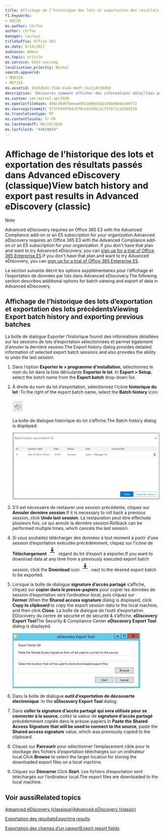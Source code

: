 ```yaml
---
title: Affichage de l’historique des lots et exportation des résultats passés dans Advanced eDiscovery
f1.keywords:
- NOCSH
ms.author: chrfox
author: chrfox
manager: laurawi
titleSuffix: Office 365
ms.date: 9/14/2017
audience: Admin
ms.topic: article
ms.service: O365-seccomp
localization_priority: Normal
search.appverid:
- MOE150
- MET150
ms.assetid: 35d52b41-75ab-4144-9edf-31e11453bd5d
description: 'Découvrez comment afficher des informations détaillées pour les sessions de lots d’exportation sélectionnées et comment annuler la dernière session d’exportation dans Advanced eDiscovery.  '
ms.custom: seo-marvel-apr2020
ms.openlocfilehash: 498cd5d0fbeea4902a0992e8210666884a308f72
ms.sourcegitcommit: 973f5449784cb70ce5545bc3cf57bf1ce5209218
ms.translationtype: MT
ms.contentlocale: fr-FR
ms.lasthandoff: 06/19/2020
ms.locfileid: "44819054"
---
```

# <a name="view-batch-history-and-export-past-results-in-advanced-ediscovery-classic"></a><span data-ttu-id="8e135-103">Affichage de l’historique des lots et exportation des résultats passés dans Advanced eDiscovery (classique)</span><span class="sxs-lookup"><span data-stu-id="8e135-103">View batch history and export past results in Advanced eDiscovery (classic)</span></span>

> [!NOTE]
> <span data-ttu-id="8e135-104">Advanced eDiscovery requires an Office 365 E3 with the Advanced Compliance add-on or an E5 subscription for your organization.</span><span class="sxs-lookup"><span data-stu-id="8e135-104">Advanced eDiscovery requires an Office 365 E3 with the Advanced Compliance add-on or an E5 subscription for your organization.</span></span> <span data-ttu-id="8e135-105">If you don't have that plan and want to try Advanced eDiscovery, you can [sign up for a trial of Office 365 Enterprise E5](https://go.microsoft.com/fwlink/p/?LinkID=698279).</span><span class="sxs-lookup"><span data-stu-id="8e135-105">If you don't have that plan and want to try Advanced eDiscovery, you can [sign up for a trial of Office 365 Enterprise E5](https://go.microsoft.com/fwlink/p/?LinkID=698279).</span></span> 
  
<span data-ttu-id="8e135-106">La section suivante décrit les options supplémentaires pour l’affichage et l’exportation de données par lots dans Advanced eDiscovery.</span><span class="sxs-lookup"><span data-stu-id="8e135-106">The following section describes additional options for batch viewing and export of data in Advanced eDiscovery.</span></span> 
  
## <a name="viewing-export-batch-history-and-exporting-previous-batches"></a><span data-ttu-id="8e135-107">Affichage de l’historique des lots d’exportation et exportation des lots précédents</span><span class="sxs-lookup"><span data-stu-id="8e135-107">Viewing Export batch history and exporting previous batches</span></span>

<span data-ttu-id="8e135-108">La boîte de dialogue Exporter l’historique fournit des informations détaillées sur les sessions de lots d’exportation sélectionnées et permet également d’annuler la dernière session.</span><span class="sxs-lookup"><span data-stu-id="8e135-108">The Export history dialog provides detailed information of selected export batch sessions and also provides the ability to undo the last session.</span></span>
  
1. <span data-ttu-id="8e135-109">Dans l’option **Exporter le \> programme d’installation**, sélectionnez le nom du lot dans la liste déroulante **Exporter le lot** .</span><span class="sxs-lookup"><span data-stu-id="8e135-109">In **Export \> Setup**, select the batch name from the **Export batch** drop-down list.</span></span> 
    
2. <span data-ttu-id="8e135-110">À droite du nom du lot d’exportation, sélectionnez l’icône **historique du lot** :</span><span class="sxs-lookup"><span data-stu-id="8e135-110">To the right of the export batch name, select the **Batch history** icon:</span></span> 
    
    ![Icône d’exportation de l’historique par lots](../media/a14f6ef9-0c3c-4851-b65d-9380f2d8a38a.gif)
  
    <span data-ttu-id="8e135-112">La boîte de dialogue historique du lot s’affiche.</span><span class="sxs-lookup"><span data-stu-id="8e135-112">The Batch history dialog is displayed.</span></span>
    
    ![Exporter l’historique par lots](../media/04c5b75c-348c-491d-b4fe-716659333890.png)
  
3. <span data-ttu-id="8e135-114">S’il est nécessaire de restaurer une session précédente, cliquez sur **Annuler dernière session**.</span><span class="sxs-lookup"><span data-stu-id="8e135-114">If it is necessary to roll back a previous session, click **Undo last session**.</span></span> <span data-ttu-id="8e135-115">La restauration peut être effectuée plusieurs fois, ce qui annule la dernière session.</span><span class="sxs-lookup"><span data-stu-id="8e135-115">Rollback can be performed multiple times, which cancels the last session.</span></span>
    
4. <span data-ttu-id="8e135-116">Si vous souhaitez télécharger des données à tout moment à partir d’une session d’exportation exécutée précédemment, cliquez sur l’icône de **Téléchargement** ![ exporter l’icône téléchargement de l’historique par lots en ](../media/de69b920-a6ac-4ddb-b93e-e1cc5888e6c4.gif) regard du lot d’export à exporter.</span><span class="sxs-lookup"><span data-stu-id="8e135-116">If you want to download data at any time from a previously executed export batch session, click the **Download** icon ![Export batch history download icon](../media/de69b920-a6ac-4ddb-b93e-e1cc5888e6c4.gif) next to the desired export batch to be exported.</span></span> 
    
5. <span data-ttu-id="8e135-117">Lorsque la boîte de dialogue **signature d’accès partagé** s’affiche, cliquez sur **copier dans le presse-papiers** pour copier les données de session d’exportation vers l’ordinateur local, puis cliquez sur **Fermer**.</span><span class="sxs-lookup"><span data-stu-id="8e135-117">When the **Shared access signature** dialog is displayed, click **Copy to clipboard** to copy the export session data to the local machine, and then click **Close**.</span></span> <span data-ttu-id="8e135-118">La boîte de dialogue de l’outil d’exportation EDiscovery du centre de sécurité et de sécurité &amp; s’affiche. **eDiscovery Export Tool**</span><span class="sxs-lookup"><span data-stu-id="8e135-118">The Security &amp; Compliance Center **eDiscovery Export Tool** dialog is displayed.</span></span> 
    
    ![Boîte de dialogue Exporter la découverte électronique](../media/01f79d2d-6da0-45e6-9c6f-ab12347572cb.gif)
  
6. <span data-ttu-id="8e135-120">Dans la boîte de dialogue **outil d’exportation de découverte électronique** :</span><span class="sxs-lookup"><span data-stu-id="8e135-120">In the **eDiscovery Export Tool** dialog:</span></span> 
    
1. <span data-ttu-id="8e135-121">Dans **coller la signature d’accès partagé qui sera utilisée pour se connecter à la source**, collez la valeur de **signature d’accès partagé** précédemment copiée dans le presse-papiers.</span><span class="sxs-lookup"><span data-stu-id="8e135-121">In **Paste the Shared Access Signature that will be used to connect to the source**, paste the **Shared access signature** value, which was previously copied to the clipboard.</span></span> 
    
2. <span data-ttu-id="8e135-122">Cliquez sur **Parcourir** pour sélectionner l’emplacement cible pour le stockage des fichiers d’exportation téléchargés sur un ordinateur local.</span><span class="sxs-lookup"><span data-stu-id="8e135-122">Click **Browse** to select the target location for storing the downloaded export files on a local machine.</span></span> 
    
3. <span data-ttu-id="8e135-123">Cliquez sur **Démarrer**.</span><span class="sxs-lookup"><span data-stu-id="8e135-123">Click **Start**.</span></span> <span data-ttu-id="8e135-124">Les fichiers d’exportation sont téléchargés sur l’ordinateur local.</span><span class="sxs-lookup"><span data-stu-id="8e135-124">The export files are downloaded to the local machine.</span></span> 
    
## <a name="related-topics"></a><span data-ttu-id="8e135-125">Voir aussi</span><span class="sxs-lookup"><span data-stu-id="8e135-125">Related topics</span></span>

[<span data-ttu-id="8e135-126">Advanced eDiscovery (classique)</span><span class="sxs-lookup"><span data-stu-id="8e135-126">Advanced eDiscovery (classic)</span></span>](office-365-advanced-ediscovery.md)
  
[<span data-ttu-id="8e135-127">Exportation des résultats</span><span class="sxs-lookup"><span data-stu-id="8e135-127">Exporting results </span></span>](export-results-in-advanced-ediscovery.md)

[<span data-ttu-id="8e135-128">Exportation des champs d’un rapport</span><span class="sxs-lookup"><span data-stu-id="8e135-128">Export report fields</span></span>](export-report-fields-in-advanced-ediscovery.md)

